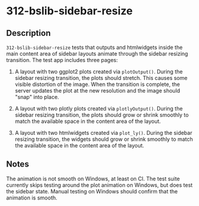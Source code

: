 # 312-bslib-sidebar-resize

## Description

`312-bslib-sidebar-resize` tests that outputs and htmlwidgets inside the main content area of sidebar layouts animate through the sidebar resizing transition. The test app includes three pages:

1. A layout with two ggplot2 plots created via `plotOutput()`. During the sidebar resizing transition, the plots should stretch. This causes some visible distortion of the image. When the transition is complete, the server updates the plot at the new resolution and the image should "snap" into place.

2. A layout with two plotly plots created via `plotlyOutput()`. During the sidebar resizing transition, the plots should grow or shrink smoothly to match the available space in the content area of the layout.

3. A layout with two htmlwidgets created via `plot_ly()`. During the sidebar resizing transition, the widgets should grow or shrink smoothly to match the available space in the content area of the layout.

## Notes

The animation is not smooth on Windows, at least on CI. The test suite currently skips testing around the plot animation on Windows, but does test the sidebar state. Manual testing on Windows should confirm that the animation is smooth.
